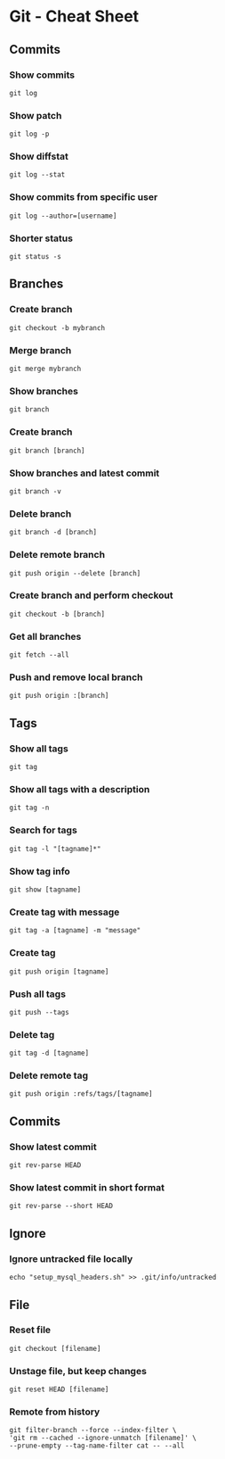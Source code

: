 # Git - Cheat Sheet

## Commits

### Show commits
`git log`

### Show patch
`git log -p`

### Show diffstat
`git log --stat`

### Show commits from specific user
`git log --author=[username]`

### Shorter status
`git status -s`


## Branches

### Create branch
`git checkout -b mybranch`

### Merge branch
`git merge mybranch`

### Show branches
`git branch`

### Create branch
`git branch [branch]`

### Show branches and latest commit
`git branch -v`

### Delete branch
`git branch -d [branch]`

### Delete remote branch
`git push origin --delete [branch]`

### Create branch and perform checkout
`git checkout -b [branch]`

### Get all branches
`git fetch --all`

### Push and remove local branch
`git push origin :[branch] `


## Tags

### Show all tags
`git tag`

### Show all tags with a description
`git tag -n`

### Search for tags
`git tag -l "[tagname]*"`

### Show tag info
`git show [tagname]`

### Create tag with message
`git tag -a [tagname] -m "message"`

### Create tag
`git push origin [tagname]`

### Push all tags
`git push --tags`

### Delete tag
`git tag -d [tagname]`

### Delete remote tag
`git push origin :refs/tags/[tagname]`


## Commits

### Show latest commit
`git rev-parse HEAD`

### Show latest commit in short format
`git rev-parse --short HEAD`


## Ignore

### Ignore untracked file locally
`echo "setup_mysql_headers.sh" >> .git/info/untracked`


## File

### Reset file
`git checkout [filename]`

### Unstage file, but keep changes
`git reset HEAD [filename]`

### Remote from history
```
git filter-branch --force --index-filter \
'git rm --cached --ignore-unmatch [filename]' \
--prune-empty --tag-name-filter cat -- --all
```

